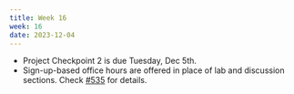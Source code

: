 ```yaml
---
title: Week 16
week: 16
date: 2023-12-04
---
```


- Project Checkpoint 2 is due Tuesday, Dec 5th.
- Sign-up-based office hours are offered in place of lab and discussion sections. Check [#535](https://edstem.org/us/courses/42657/discussion/3968706) for details.